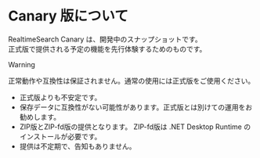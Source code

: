 # Canary 版について

<custom-revision/>

RealtimeSearch Canary は、開発中のスナップショットです。  
正式版で提供される予定の機能を先行体験するためのものです。

> [!WARNING]  
> 正常動作や互換性は保証されません。通常の使用には正式版をご使用ください。

  * 正式版よりも不安定です。
  * 保存データに互換性がない可能性があります。正式版とは別けての運用をお勧めします。
  * ZIP版とZIP-fd版の提供となります。 ZIP-fd版は .NET Desktop Runtime のインストールが必要です。
  * 提供は不定期で、告知もありません。